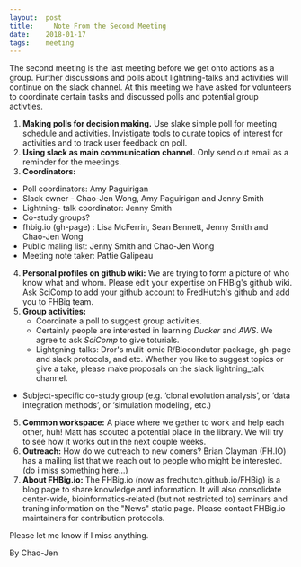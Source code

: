 ```yaml
---
layout:  post
title:     Note From the Second Meeting
date:    2018-01-17
tags:    meeting
---
```


The second meeting is the last meeting before we get onto actions as a group. Further discussions and polls about lightning-talks and activities will continue on the slack channel. At this meeting we have asked for volunteers to coordinate certain tasks and discussed polls and potential group activties.

1. __Making polls for decision making.__ Use slake simple poll for meeting schedule and activities. Invistigate tools to curate topics of interest for activities and to track user feedback on poll.
2. __Using slack as main communication channel.__ Only send out email as a reminder for the meetings. 
3. __Coordinators:__
  - Poll coordinators: Amy Paguirigan
  - Slack owner - Chao-Jen Wong, Amy Paguirigan and Jenny Smith
  - Lightning- talk coordinator: Jenny Smith
  - Co-study groups?
  - fhbig.io (gh-page) : Lisa McFerrin, Sean Bennett, Jenny Smith and Chao-Jen Wong
  - Public maling list: Jenny Smith and Chao-Jen Wong
  - Meeting note taker: Pattie Galipeau
4. __Personal profiles on github wiki:__ We are trying to form a picture of who know what and whom.  Please edit your expertise on FHBig's github wiki. Ask SciComp to add your github account to FredHutch's github and add you to FHBig team.
5. __Group activities:__
   - Coordinate a poll to suggest group activities.
   - Certainly people are interested in learning _Ducker_ and _AWS_. We agree to ask _SciComp_ to give toturials.
   - Lightgning-talks: Dror's mulit-omic R/Biocondutor package, gh-page and slack protocols, and etc. Whether you like to suggest topics or give a take, please make proposals on the slack lightning_talk channel. 
  - Subject-specific co-study group (e.g. ‘clonal evolution analysis’, or ‘data integration methods’, or ‘simulation modeling’, etc.)
5. __Common workspace:__ A place where we gether to work and help each other, huh! Matt has scouted a potential place in the library. We will try to see how it works out in the next couple weeks.
6. __Outreach:__ How do we outreach to new comers? Brian Clayman (FH.IO) has a mailing list that we reach out to people who might be interested. (do i miss something here...)
7. __About FHBig.io:__ The FHBig.io (now as fredhutch.github.io/FHBig) is a blog page to share knowledge and information. It will also consolidate center-wide, bioinformatics-related (but not restricted to) seminars and traning information on the "News" static page. Please contact FHBig.io maintainers for contribution protocols.


Please let me know if I miss anything.

By Chao-Jen
  

